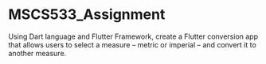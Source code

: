 # MSCS533_Assignment
Using Dart language and Flutter Framework, create a Flutter conversion app that allows users to select a measure – metric or imperial – and convert it to another measure. 

